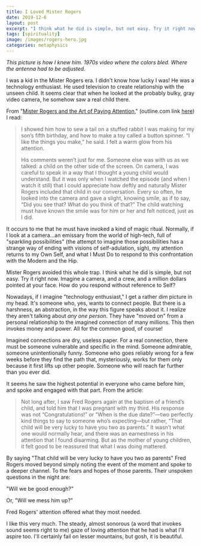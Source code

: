 ```yaml
---
title: I Loved Mister Rogers
date: 2019-12-6
layout: post
excerpt: "I think what he did is simple, but not easy. Try it right now. Imagine a camera, and a crew, and a million dollars pointed at your face. How do you respond without reference to Self?"
tags: [spirituality]
image: /images/rogers-hero.jpg
categories: metaphysics
---
```


*This picture is how I knew him. 1970s video where the colors bled.
Where the antenna had to be adjusted.*

I was a kid in the Mister Rogers era. I didn't know how lucky I was!
He was a technology enthusiast. He used television to create relationship
with the unseen child. It seems clear that when he looked at the
probably bulky, gray video camera, he somehow saw a real child there.

From "[Mister Rogers and the Art of Paying Attention](https://www.theatlantic.com/family/archive/2019/12/mister-rogers-attention/603106/),"
(outline.com link [here](https://outline.com/aZXJTa)) I read:

> I showed him how to sew a tail on a stuffed rabbit I was making for my son’s
> fifth birthday, and how to make a toy called a button spinner. “I like the
> things you make,” he said. I felt a warm glow from his attention.
>
> His comments weren’t just for me. Someone else was with us as we talked: a
> child on the other side of the screen. On camera, I was careful to speak in a
> way that I thought a young child would understand. But it was only when I
> watched the episode (and when I watch it still) that I could appreciate how
> deftly and naturally Mister Rogers included that child in our conversation.
> Every so often, he looked into the camera and gave a slight, knowing smile, as
> if to say, “Did you see that? What do you think of that?” The child watching
> must have known the smile was for him or her and felt noticed, just as I did.

It occurs to me that he must have invoked a kind of magic ritual.
Normally, if I look at a camera...an emissary from the world of high-tech,
full of "sparkling possibilities" (the attempt to imagine those possibilities
has a strange way of ending with visions of self-adulation, sigh), my
attention returns to my Own Self, and what I Must Do to respond to this
confrontation with the Modern and the Hip.

Mister Rogers avoided this whole trap. I think what he did is simple, but
not easy. Try it right now. Imagine a camera, and a crew, and a million
dollars pointed at your face. How do you respond without reference to
Self?

Nowadays, if I imagine "technology enthusiast," I get a rather dim picture in
my head.
It's someone who, yes, wants to connect people. But there is a harshness,
an abstraction, in the way this figure speaks about it.
I realize they aren't talking about *any one person*. They have "moved on"
from a personal relationship to the imagined connection of many millions.
This then invokes money and power. All for the common good, of course!

Imagined connections are dry, useless paper. For a real connection,
there must be someone vulnerable and specific in the mind. Someone
admirable, someone unintentionally funny. Someone who goes reliably
wrong for a few weeks before they find the path that, mysteriously,
works for them only because it first lifts up other people.
Someone who will reach far further than you ever did.

It seems he saw the highest potential in everyone who came before him,
and spoke and engaged with that part. From the article:

> Not long after, I saw Fred Rogers again at the baptism of a friend’s child,
> and told him that I was pregnant with my third. His response was not
> “Congratulations!” or “When is the due date?”—two perfectly kind things to
> say to someone who’s expecting—but rather, “That child will be very lucky to
> have you two as parents.” It wasn’t what one would normally hear, and there
> was an earnestness in his attention that I found disarming. But as the mother
> of young children, it felt good to be reassured that what I was doing
> mattered.

By saying "That child will be very lucky to have you two as parents"
Fred Rogers moved beyond simply noting the event of the moment and
spoke to a deeper channel. To the fears and hopes of those parents.
Their unspoken questions in the night are:

"Will we be good enough?"

Or, "Will we mess him up?"

Fred Rogers' attention offered what they most needed.

I like this very much. The steady, almost sonorous (a word that invokes sound
seems right to me) gaze of
loving attention that he had is what I'll aspire too. I'll certainly fail on
lesser mountains, but gosh, it is beautiful.

